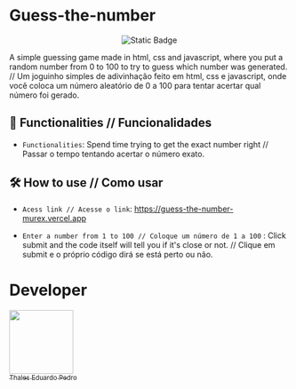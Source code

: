 # Guess-the-number

<p align="center">
  <img src="https://img.shields.io/badge/Status-Under%20Development-orange" alt="Static Badge">
</p>

A simple guessing game made in html, css and javascript, where you put a random number from 0 to 100 to try to guess which number was generated. // Um joguinho simples de adivinhação feito em html, css e javascript, onde você coloca um número aleatório de 0 a 100 para tentar acertar qual número foi gerado.

 ## 🔨 Functionalities // Funcionalidades
 
- `Functionalities`: Spend time trying to get the exact number right // Passar o tempo tentando acertar o número exato.

## 🛠️ How to use // Como usar

- `Acess link // Acesse o link`: https://guess-the-number-murex.vercel.app

- `Enter a number from 1 to 100 // Coloque um número de 1 a 100` : Click submit and the code itself will tell you if it's close or not. // Clique em submit e o próprio código dirá se está perto ou não.

 # Developer
 [<img loading="lazy" src="https://avatars.githubusercontent.com/u/89024257?v=4" width=115><br><sub>Thales Eduardo Pedro</sub>](https://github.com/thales32k0)
 
